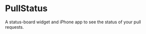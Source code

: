 PullStatus
==========

A status-board widget and iPhone app to see the status of your pull requests.